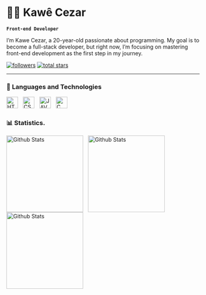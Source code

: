 # 👨‍💻 Kawê Cezar

**`Front-end Developer`**

I’m Kawe Cezar, a 20-year-old passionate about programming. My goal is to become a full-stack developer, but right now, I’m focusing on mastering front-end development as the first step in my journey.

<p align="left">
      <a href="https://github.com/kawecz?tab=followers">
         <img alt="followers" title="Follow me on Github" src="https://custom-icon-badges.demolab.com/github/followers/kawecz?color=236ad3&labelColor=1155ba&style=for-the-badge&logo=github&label=Follow&logoColor=white"/></a>
      <a href="https://github.com/kawecz?tab=repositories&sort=stargazers">
         <img alt="total stars" title="Total stars on GitHub" src="https://custom-icon-badges.demolab.com/github/stars/kawecz?color=55960c&style=for-the-badge&labelColor=488207&logo=star"/></a>
   </p>

---

### 🤖 Languages and Technologies

<img 
    align="left" 
    alt="HTML"
    title="HTML" 
    width="30px" 
    style="padding-right: 10px;" 
    src="https://cdn.jsdelivr.net/gh/devicons/devicon@latest/icons/html5/html5-original.svg" 
/>

<img
    align="left" 
    alt="CSS3"
    title="CSS3" 
    width="30px" 
    style="padding-right: 10px;" 
    src="https://cdn.jsdelivr.net/gh/devicons/devicon@latest/icons/css3/css3-original.svg" 
/>

<img
    align="left" 
    alt="JAVASCRIPT"
    title="JAVASCRIPT" 
    width="30px" 
    style="padding-right: 10px;" 
    src="https://cdn.jsdelivr.net/gh/devicons/devicon@latest/icons/javascript/javascript-original.svg"
/>

<img
    align="left" 
    alt="C"
    title="C" 
    width="30px" 
    style="padding-right: 10px;" 
    src="https://cdn.jsdelivr.net/gh/devicons/devicon@latest/icons/c/c-original.svg" 
/>

<br/>
<br/>

### 📊 Statistics.

<img
    align="left" 
    alt="Github Stats"
    height="200px" 
    style="padding-right: 10px;" 
    src="https://github-readme-stats.vercel.app/api?username=kawecz&show_icons=true&theme=dracula&include_all_commits=true" 
/>
<img
    align="left" 
    alt="Github Stats"
    height="200px" 
    style="padding-right: 10px;" 
    src="https://github-readme-stats.vercel.app/api/top-langs/?username=kawecz&theme=dracula&" 
/>

<img
    align="left"
    alt="Github Stats"
    height="200px"
    style="padding-right: 10px;"
    src = "https://cdn.jsdelivr.net/gh/devicons/devicon@latest/icons/react/react-original.svg"
/>
